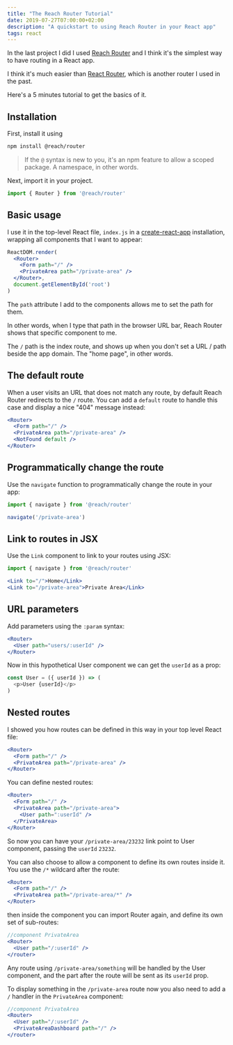 ```yaml
---
title: "The Reach Router Tutorial"
date: 2019-07-27T07:00:00+02:00
description: "A quickstart to using Reach Router in your React app"
tags: react
---
```


In the last project I did I used [Reach Router](https://reach.tech/router/) and I think it's the simplest way to have routing in a React app.

I think it's much easier than [React Router](/react-router/), which is another router I used in the past.

Here's a 5 minutes tutorial to get the basics of it.

## Installation

First, install it using

```sh
npm install @reach/router
```

> If the `@` syntax is new to you, it's an npm feature to allow a scoped package. A namespace, in other words.

Next, import it in your project.

```js
import { Router } from '@reach/router'
```

## Basic usage

I use it in the top-level React file, `index.js` in a [create-react-app](/react-create-react-app/) installation, wrapping all components that I want to appear:

```jsx
ReactDOM.render(
  <Router>
    <Form path="/" />
    <PrivateArea path="/private-area" />
  </Router>,
  document.getElementById('root')
)
```

The `path` attribute I add to the components allows me to set the path for them.

In other words, when I type that path in the browser URL bar, Reach Router shows that specific component to me.

The `/` path is the index route, and shows up when you don't set a URL / path beside the app domain. The "home page", in other words.

## The default route

When a user visits an URL that does not match any route, by default Reach Router redirects to the `/` route. You can add a `default` route to handle this case and display a nice "404" message instead:

```jsx
<Router>
  <Form path="/" />
  <PrivateArea path="/private-area" />
  <NotFound default />
</Router>
```

## Programmatically change the route

Use the `navigate` function to programmatically change the route in your app:

```js
import { navigate } from '@reach/router'
```

```js
navigate('/private-area')
```

## Link to routes in JSX

Use the `Link` component to link to your routes using JSX:

```js
import { navigate } from '@reach/router'
```

```jsx
<Link to="/">Home</Link>
<Link to="/private-area">Private Area</Link>
```

## URL parameters

Add parameters using the `:param` syntax:

```jsx
<Router>
  <User path="users/:userId" />
</Router>
```

Now in this hypothetical User component we can get the `userId` as a prop:

```js
const User = ({ userId }) => (
  <p>User {userId}</p>
)
```

## Nested routes

I showed you how routes can be defined in this way in your top level React file:

```jsx
<Router>
  <Form path="/" />
  <PrivateArea path="/private-area" />
</Router>
```

You can define nested routes:

```jsx
<Router>
  <Form path="/" />
  <PrivateArea path="/private-area">
    <User path=":userId" />
  </PrivateArea>
</Router>
```

So now you can have your `/private-area/23232` link point to User component, passing the `userId` `23232`.

You can also choose to allow a component to define its own routes inside it. You use the `/*` wildcard after the route:

```jsx
<Router>
  <Form path="/" />
  <PrivateArea path="/private-area/*" />
</Router>
```

then inside the component you can import Router again, and define its own set of sub-routes:

```jsx
//component PrivateArea
<Router>
  <User path="/:userId" />
</router>
```

Any route using `/private-area/something` will be handled by the User component, and the part after the route will be sent as its `userId` prop.

To display something in the `/private-area` route now you also need to add a `/` handler in the `PrivateArea` component:

```jsx
//component PrivateArea
<Router>
  <User path="/:userId" />
  <PrivateAreaDashboard path="/" />
</router>
```